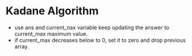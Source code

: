 # Kadane Algorithm

* use ans and current_nax variable keep updating the answer to current_max maximum value.
* if current_max decreases below to 0, set it to zero and drop previous array.
